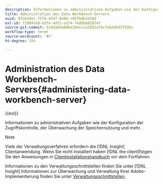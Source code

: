 ```yaml
---
description: Informationen zu administrativen Aufgaben wie der Konfiguration der Zugriffskontrolle, der Überwachung der Speichernutzung und mehr.
title: Administration des Data Workbench-Servers
uuid: 033b34ec-75f6-454f-8e08-c05fb8b2d18d
exl-id: f19043e8-b3fe-4d71-a374-f4d0b602074f
source-git-commit: b1dda69a606a16dccca30d2a74c7e63dbd27936c
workflow-type: tm+mt
source-wordcount: '97'
ht-degree: 15%

---
```


# Administration des Data Workbench-Servers{#administering-data-workbench-server}

{{eol}}

Informationen zu administrativen Aufgaben wie der Konfiguration der Zugriffskontrolle, der Überwachung der Speichernutzung und mehr.

>[!NOTE]
>
>Viele der Verwaltungsverfahren erfordern die [!DNL Insight] Clientanwendung. Wenn Sie nicht installiert haben [!DNL the client]folgen Sie den Anweisungen in [Clientinstallationshandbuch](https://experienceleague.adobe.com/docs/data-workbench/using/install/c-data-workbench-client-install.html?lang=de) vor dem Fortfahren.

Informationen zu den Verwaltungsschnittstellen finden Sie unter [!DNL Insight] Informationen zur Überwachung und Verwaltung Ihrer Adobe-Implementierung finden Sie unter [Verwaltungsschnittstellen](https://experienceleague.adobe.com/docs/data-workbench/using/client/t-open-ins.html#Administrative_Interfaces).
